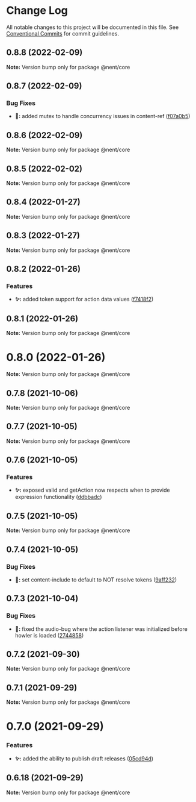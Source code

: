 # Change Log

All notable changes to this project will be documented in this file.
See [Conventional Commits](https://conventionalcommits.org) for commit guidelines.

## 0.8.8 (2022-02-09)

**Note:** Version bump only for package @nent/core





## 0.8.7 (2022-02-09)


### Bug Fixes

* **🔧:** added mutex to handle concurrency issues in content-ref ([f07a0b5](https://github.com/nent/nent/commit/f07a0b5ae61a9f87dde7680b90cac21defd22e8b))





## 0.8.6 (2022-02-09)

**Note:** Version bump only for package @nent/core





## 0.8.5 (2022-02-02)

**Note:** Version bump only for package @nent/core





## 0.8.4 (2022-01-27)

**Note:** Version bump only for package @nent/core





## 0.8.3 (2022-01-27)

**Note:** Version bump only for package @nent/core





## 0.8.2 (2022-01-26)


### Features

* **✨:** added token support for action data values ([f7418f2](https://github.com/nent/nent/commit/f7418f21cb9652c49fa990704b4c68305034268b))





## 0.8.1 (2022-01-26)

**Note:** Version bump only for package @nent/core





# 0.8.0 (2022-01-26)

**Note:** Version bump only for package @nent/core





## 0.7.8 (2021-10-06)

**Note:** Version bump only for package @nent/core





## 0.7.7 (2021-10-05)

**Note:** Version bump only for package @nent/core





## 0.7.6 (2021-10-05)


### Features

* **✨:** exposed valid and getAction now respects when to provide expression functionality ([ddbbadc](https://github.com/nent/nent/commit/ddbbadcea3c5bde799d254f84187c26479a9082f))





## 0.7.5 (2021-10-05)

**Note:** Version bump only for package @nent/core





## 0.7.4 (2021-10-05)


### Bug Fixes

* **🔧:** set content-include to default to NOT resolve tokens ([9aff232](https://github.com/nent/nent/commit/9aff23216135c9020033795a5d55e10f3849e172))





## 0.7.3 (2021-10-04)


### Bug Fixes

* **🔧:** fixed the audio-bug where the action listener was initialized before howler is loaded ([2744858](https://github.com/nent/nent/commit/2744858f09cf17cf93df504d48e8b5e6fdeaf7d6))





## 0.7.2 (2021-09-30)

**Note:** Version bump only for package @nent/core





## 0.7.1 (2021-09-29)

**Note:** Version bump only for package @nent/core





# 0.7.0 (2021-09-29)


### Features

* **✨:** added the ability to publish draft releases ([05cd94d](https://github.com/nent/nent/commit/05cd94d6f1ec1e111c10c8d16cd80a6c84c9bfbf))





## 0.6.18 (2021-09-29)

**Note:** Version bump only for package @nent/core
